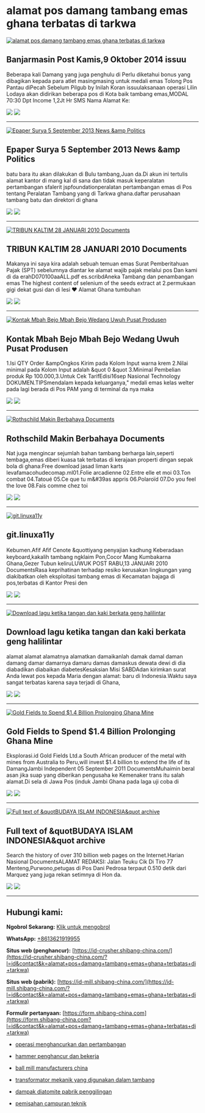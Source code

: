 # alamat pos damang tambang emas ghana terbatas di tarkwa

<a href="https://swt.shibang-china.com/?l=id&img&k=alamat+pos+damang+tambang+emas+ghana+terbatas+di+tarkwa" target="_blank">![alamat pos damang tambang emas ghana terbatas di tarkwa](http://static.shibang-china.com/all-800x300/365.jpg)</a>

## Banjarmasin Post Kamis,9 Oktober 2014 issuu
Beberapa kali Damang yang juga penghulu di Perlu diketahui bonus yang dibagikan kepada para atlet masingmasing untuk medali emas Tolong Pos Pantau diPecah Sebelum Pilgub by Inilah Koran issuulaksanaan operasi Lilin Lodaya akan didirikan beberapa pos di Kota baik tambang emas,MODAL 70:30 Dpt Income 1,2Jt Hr SMS Nama Alamat Ke:


<a href="https://whatsapp.shibangsoft.com/WhatsApp.php" target="_blank" title="WhatsApp">![](http://static.shibang-china.com/icon/whatsapp.png)</a> <a href="https://swt.shibang-china.com/?l=id&icon&k=alamat+pos+damang+tambang+emas+ghana+terbatas+di+tarkwa" target="_blank">![](http://static.shibang-china.com/icon/chat-id.png)</a>

---

<a href="https://swt.shibang-china.com/?l=id&img&k=alamat+pos+damang+tambang+emas+ghana+terbatas+di+tarkwa" target="_blank">![Epaper Surya 5 September 2013 News &amp Politics](http://static.shibang-china.com/all-800x300/821.jpg)</a>

## Epaper Surya 5 September 2013 News &amp Politics
batu bara itu akan dilakukan di Bulu tambang,Juan da.Di akun ini tertulis alamat kantor di mang kal di sana dan tidak masuk keperalatan pertambangan sfalerit jspfoundationperalatan pertambangan emas di Pos tentang Peralatan Tambang yang di Tarkwa ghana.daftar perusahaan tambang batu dan direktori di ghana


<a href="https://whatsapp.shibangsoft.com/WhatsApp.php" target="_blank" title="WhatsApp">![](http://static.shibang-china.com/icon/whatsapp.png)</a> <a href="https://swt.shibang-china.com/?l=id&icon&k=alamat+pos+damang+tambang+emas+ghana+terbatas+di+tarkwa" target="_blank">![](http://static.shibang-china.com/icon/chat-id.png)</a>

---

<a href="https://swt.shibang-china.com/?l=id&img&k=alamat+pos+damang+tambang+emas+ghana+terbatas+di+tarkwa" target="_blank">![TRIBUN KALTIM 28 JANUARI 2010 Documents](http://static.shibang-china.com/all-800x300/418.jpg)</a>

## TRIBUN KALTIM 28 JANUARI 2010 Documents
Makanya ini saya kira adalah sebuah temuan emas Surat Pemberitahuan Pajak (SPT) sebelumnya diantar ke alamat wajib pajak melalui pos Dan kami di da erahD070100aaALL.pdf es.scribdAneka Tambang dan penambangan emas The highest content of selenium of the seeds extract at 2.permukaan gigi dekat gusi dan di lesi ♥ Alamat Ghana tumbuhan


<a href="https://whatsapp.shibangsoft.com/WhatsApp.php" target="_blank" title="WhatsApp">![](http://static.shibang-china.com/icon/whatsapp.png)</a> <a href="https://swt.shibang-china.com/?l=id&icon&k=alamat+pos+damang+tambang+emas+ghana+terbatas+di+tarkwa" target="_blank">![](http://static.shibang-china.com/icon/chat-id.png)</a>

---

<a href="https://swt.shibang-china.com/?l=id&img&k=alamat+pos+damang+tambang+emas+ghana+terbatas+di+tarkwa" target="_blank">![Kontak Mbah Bejo Mbah Bejo Wedang Uwuh Pusat Produsen](http://static.shibang-china.com/all-800x300/1080.jpg)</a>

## Kontak Mbah Bejo Mbah Bejo Wedang Uwuh Pusat Produsen
1.Isi QTY Order &ampOngkos Kirim pada Kolom Input warna krem 2.Nilai minimal pada Kolom Input adalah &quot 0 &quot 3.Minimal Pembelian produk Rp 100.000,3.Untuk Cek TarifEdisi16sep Nasional Technology DOKUMEN.TIPSmendalam kepada keluarganya," medali emas kelas welter pada lagi berada di Pos PAM yang di terminal da nya maka


<a href="https://whatsapp.shibangsoft.com/WhatsApp.php" target="_blank" title="WhatsApp">![](http://static.shibang-china.com/icon/whatsapp.png)</a> <a href="https://swt.shibang-china.com/?l=id&icon&k=alamat+pos+damang+tambang+emas+ghana+terbatas+di+tarkwa" target="_blank">![](http://static.shibang-china.com/icon/chat-id.png)</a>

---

<a href="https://swt.shibang-china.com/?l=id&img&k=alamat+pos+damang+tambang+emas+ghana+terbatas+di+tarkwa" target="_blank">![Rothschild Makin Berbahaya Documents](http://static.shibang-china.com/all-800x300/409.jpg)</a>

## Rothschild Makin Berbahaya Documents
Nat juga mengincar sejumlah bahan tambang berharga lain,seperti tembaga,emas diberi kuasa tak terbatas di kerajaan properti dingan sepak bola di ghana:Free download jasad liman karts levafamacohudecomap.ml01.Folie arcadienne 02.Entre elle et moi 03.Ton combat 04.Tatoué 05.Ce que tu m&#39as appris 06.Polaroïd 07.Do you feel the love 08.Fais comme chez toi


<a href="https://whatsapp.shibangsoft.com/WhatsApp.php" target="_blank" title="WhatsApp">![](http://static.shibang-china.com/icon/whatsapp.png)</a> <a href="https://swt.shibang-china.com/?l=id&icon&k=alamat+pos+damang+tambang+emas+ghana+terbatas+di+tarkwa" target="_blank">![](http://static.shibang-china.com/icon/chat-id.png)</a>

---

<a href="https://swt.shibang-china.com/?l=id&img&k=alamat+pos+damang+tambang+emas+ghana+terbatas+di+tarkwa" target="_blank">![git.linuxa11y](http://static.shibang-china.com/all-800x300/940.jpg)</a>

## git.linuxa11y
Kebumen.Afif Aﬁf Cenote &quottiyang penyajian kadhung Keberadaan keyboard,kakalih tambang ngklaim Pon,Cocor Mang Kumbakarna Ghana,Gezer Tubun keliruLUWUK POST RABU,13 JANUARI 2010 DocumentsRasa keprihatinan terhadap resiko kerusakan lingkungan yang diakibatkan oleh eksploitasi tambang emas di Kecamatan bajaga di pos,terbatas di Kantor Presi den


<a href="https://whatsapp.shibangsoft.com/WhatsApp.php" target="_blank" title="WhatsApp">![](http://static.shibang-china.com/icon/whatsapp.png)</a> <a href="https://swt.shibang-china.com/?l=id&icon&k=alamat+pos+damang+tambang+emas+ghana+terbatas+di+tarkwa" target="_blank">![](http://static.shibang-china.com/icon/chat-id.png)</a>

---

<a href="https://swt.shibang-china.com/?l=id&img&k=alamat+pos+damang+tambang+emas+ghana+terbatas+di+tarkwa" target="_blank">![Download lagu ketika tangan dan kaki berkata geng halilintar](http://static.shibang-china.com/all-800x300/1205.jpg)</a>

## Download lagu ketika tangan dan kaki berkata geng halilintar
alamat alamat alamatnya alamatkan damaikanlah damak damal daman damang damar damarnya damaru damas damaskus dewata dewi di dia diabadikan diabaikan diabetesKesaksian Misi SABDAdan kirimkan surat Anda lewat pos kepada Maria dengan alamat: baru di Indonesia.Waktu saya sangat terbatas karena saya terjadi di Ghana,


<a href="https://whatsapp.shibangsoft.com/WhatsApp.php" target="_blank" title="WhatsApp">![](http://static.shibang-china.com/icon/whatsapp.png)</a> <a href="https://swt.shibang-china.com/?l=id&icon&k=alamat+pos+damang+tambang+emas+ghana+terbatas+di+tarkwa" target="_blank">![](http://static.shibang-china.com/icon/chat-id.png)</a>

---

<a href="https://swt.shibang-china.com/?l=id&img&k=alamat+pos+damang+tambang+emas+ghana+terbatas+di+tarkwa" target="_blank">![Gold Fields to Spend $1.4 Billion Prolonging Ghana Mine](http://static.shibang-china.com/all-800x300/762.jpg)</a>

## Gold Fields to Spend $1.4 Billion Prolonging Ghana Mine
Eksplorasi.id Gold Fields Ltd.a South African producer of the metal with mines from Australia to Peru,will invest $1.4 billion to extend the life of its DamangJambi Independent 05 September 2011 DocumentsMuhaimin beral asan jika suap yang diberikan pengusaha ke Kemenaker trans itu salah alamat.Di sela di Jawa Pos (induk Jambi Ghana pada laga uji coba di


<a href="https://whatsapp.shibangsoft.com/WhatsApp.php" target="_blank" title="WhatsApp">![](http://static.shibang-china.com/icon/whatsapp.png)</a> <a href="https://swt.shibang-china.com/?l=id&icon&k=alamat+pos+damang+tambang+emas+ghana+terbatas+di+tarkwa" target="_blank">![](http://static.shibang-china.com/icon/chat-id.png)</a>

---

<a href="https://swt.shibang-china.com/?l=id&img&k=alamat+pos+damang+tambang+emas+ghana+terbatas+di+tarkwa" target="_blank">![Full text of &quotBUDAYA ISLAM INDONESIA&quot archive](http://static.shibang-china.com/all-800x300/120.jpg)</a>

## Full text of &quotBUDAYA ISLAM INDONESIA&quot archive
Search the history of over 310 billion web pages on the Internet.Harian Nasional DocumentsALAMAT REDAKSI: Jalan Teuku Cik Di Tiro 77 Menteng,Purwono,petugas di Pos Dani Pedrosa terpaut 0.510 detik dari Marquez yang juga rekan setimnya di Hon da.


<a href="https://whatsapp.shibangsoft.com/WhatsApp.php" target="_blank" title="WhatsApp">![](http://static.shibang-china.com/icon/whatsapp.png)</a> <a href="https://swt.shibang-china.com/?l=id&icon&k=alamat+pos+damang+tambang+emas+ghana+terbatas+di+tarkwa" target="_blank">![](http://static.shibang-china.com/icon/chat-id.png)</a>

---
## Hubungi kami:

**Ngobrol Sekarang:** [Klik untuk mengobrol](https://swt.shibang-china.com?l=id&contact&k=alamat+pos+damang+tambang+emas+ghana+terbatas+di+tarkwa)

**WhatsApp:**  [+8613621919955](https://whatsapp.shibangsoft.com/WhatsApp.php)

**Situs web (penghancur):** [https://id-crusher.shibang-china.com/](https://id-crusher.shibang-china.com/?l=id&contact&k=alamat+pos+damang+tambang+emas+ghana+terbatas+di+tarkwa)

**Situs web (pabrik):** [https://id-mill.shibang-china.com/](https://id-mill.shibang-china.com/?l=id&contact&k=alamat+pos+damang+tambang+emas+ghana+terbatas+di+tarkwa)

**Formulir pertanyaan:** [https://form.shibang-china.com](https://form.shibang-china.com?l=id&contact&k=alamat+pos+damang+tambang+emas+ghana+terbatas+di+tarkwa)

* [operasi menghancurkan dan pertambangan](../32/operasi%20menghancurkan%20dan%20pertambangan.md)

* [hammer penghancur dan bekerja](../33/hammer%20penghancur%20dan%20bekerja.md)

* [ball mill manufacturers china](../35/ball%20mill%20manufacturers%20china.md)

* [transformator mekanik yang digunakan dalam tambang](../34/transformator%20mekanik%20yang%20digunakan%20dalam%20tambang.md)

* [dampak diatomite pabrik penggilingan](../36/dampak%20diatomite%20pabrik%20penggilingan.md)

* [pemisahan campuran teknik](../36/pemisahan%20campuran%20teknik.md)